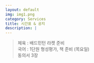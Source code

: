 ```yaml
---
layout: default
img: img1.png
category: Services
title: 시간표 & 공지
description: |
---
```

  
  > 체육 : 배드민턴 라켓 준비           
  > 국어 : 1단원 형성평가, 책 준비 (목요일)         
  > 동의서 3장      
